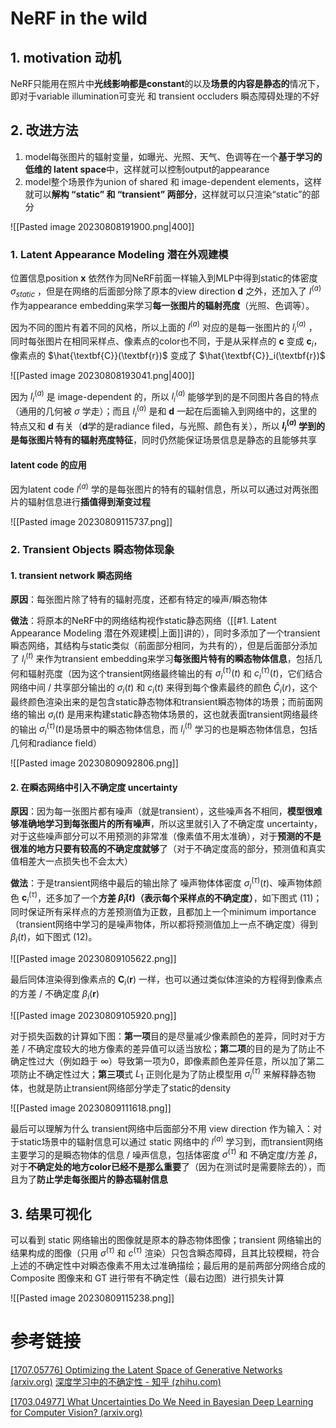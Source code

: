# NeRF in the wild

## 1. motivation 动机

NeRF只能用在照片中**光线影响都是constant**的以及**场景的内容是静态的**情况下，即对于variable illumination可变光 和 transient occluders 瞬态障碍处理的不好

## 2. 改进方法

1. model每张图片的辐射变量，如曝光、光照、天气、色调等在一个**基于学习的低维的 latent space**中，这样就可以控制output的appearance
2. model整个场景作为union of shared 和 image-dependent elements，这样就可以**解构 “static” 和 “transient” 两部分**，这样就可以只渲染“static”的部分

![[Pasted image 20230808191900.png|400]]

### 1. Latent Appearance Modeling 潜在外观建模

位置信息position **x** 依然作为同NeRF前面一样输入到MLP中得到static的体密度$\sigma_{static}$ ，但是在网络的后面部分除了原本的view direction **d** 之外，还加入了 $l^{(a)}$ 作为appearance embedding来学习**每一张图片的辐射亮度**（光照、色调等）。

因为不同的图片有着不同的风格，所以上面的 $l^{(a)}$ 对应的是每一张图片的 $l^{(a)}_i$ ，同时每张图片在相同采样点、像素点的color也不同，于是从采样点的 $\textbf{c}$ 变成 $\textbf{c}_i$，像素点的 $\hat{\textbf{C}}(\textbf{r})$ 变成了 $\hat{\textbf{C}}_i(\textbf{r})$

![[Pasted image 20230808193041.png|400]]

因为 $l_i^{(a)}$ 是 image-dependent 的，所以 $l_i^{(a)}$ 能够学到的是不同图片各自的特点（通用的几何被 $\sigma$ 学走）；而且 $l_i^{(a)}$ 是和 **d** 一起在后面输入到网络中的，这里的特点又和 **d** 有关（**d**学的是radiance filed，与光照、颜色有关），所以 **$l_i^{(a)}$ 学到的是每张图片特有的辐射亮度特征**，同时仍然能保证场景信息是静态的且能够共享

#### latent code 的应用

因为latent code $l^{(a)}$ 学的是每张图片的特有的辐射信息，所以可以通过对两张图片的辐射信息进行**插值得到渐变过程**

![[Pasted image 20230809115737.png]]

### 2. Transient Objects 瞬态物体现象

#### 1. transient network 瞬态网络

**原因**：每张图片除了特有的辐射亮度，还都有特定的噪声/瞬态物体

**做法**：将原本的NeRF中的网络结构视作static静态网络（[[#1. Latent Appearance Modeling 潜在外观建模|上面]]讲的），同时多添加了一个transient瞬态网络，其结构与static类似（前面部分相同，为共有的），但是后面部分添加了 $l_i^{(t)}$ 来作为transient embedding来学习**每张图片特有的瞬态物体信息**，包括几何和辐射亮度（因为这个transient网络最终输出的有 $\sigma_i^{(\tau)}(t)$ 和 $c_i^{(\tau)}(t)$，它们结合网络中间 / 共享部分输出的 $\sigma_i(t)$ 和 $c_i(t)$ 来得到每个像素最终的颜色 $\hat C_i(r)$，这个最终颜色渲染出来的是包含static静态物体和transient瞬态物体的场景；而前面网络的输出 $\sigma_i(t)$ 是用来构建static静态物体场景的，这也就表面transient网络最终的输出 $\sigma^{(\tau)}_i(t)$是场景中的瞬态物体信息，而 $l_i^{(t)}$ 学习的也是瞬态物体信息，包括几何和radiance field）

![[Pasted image 20230809092806.png]]

#### 2. 在瞬态网络中引入不确定度 uncertainty

**原因**：因为每一张图片都有噪声（就是transient），这些噪声各不相同，**模型很难够准确地学习到每张图片的所有噪声**，所以这里就引入了不确定度 uncertainty，对于这些噪声部分可以不用预测的非常准（像素值不用太准确），对于**预测的不是很准的地方只要有较高的不确定度就够**了（对于不确定度高的部分，预测值和真实值相差大一点损失也不会太大）

**做法**：于是transient网络中最后的输出除了 噪声物体体密度 $\sigma_i^{(\tau)}(t)$、噪声物体颜色 $\textbf{c}_i^{(\tau)}$，还多加了一个**方差 $\widetilde\beta_i(t)$（表示每个采样点的不确定度）**，如下图式 $(11)$；同时保证所有采样点的方差预测值为正数，且都加上一个minimum importance（transient网络中学习的是噪声物体，所以都将预测值加上一点不确定度）得到 $\beta_i(t)$，如下图式 $(12)$。

![[Pasted image 20230809105622.png]]

最后同体渲染得到像素点的 $\textbf{C}_i(\textbf{r})$ 一样，也可以通过类似体渲染的方程得到像素点的方差 / 不确定度 $\beta_i(\textbf{r})$ 

![[Pasted image 20230809105920.png]]

对于损失函数的计算如下图：**第一项**目的是尽量减少像素颜色的差异，同时对于方差 / 不确定度较大的地方像素的差异值可以适当放松；**第二项**的目的是为了防止不确定性过大（例如趋于 $\infty$）导致第一项为0，即像素颜色差异任意，所以加了第二项防止不确定性过大；**第三项**式 $L_1$ 正则化是为了防止模型用 $\sigma_i^{(\tau)}$ 来解释静态物体，也就是防止transient网络部分学走了static的density

![[Pasted image 20230809111618.png]]

最后可以理解为什么 transient网络中后面部分不用 view direction 作为输入：对于static场景中的辐射信息可以通过 static 网络中的 $l^{(a)}$ 学习到，而transient网络主要学习的是瞬态物体的信息 / 噪声信息，包括体密度 $\sigma^{(\tau)}$ 和 不确定度/方差 $\beta$，对于**不确定处的地方color已经不是那么重要**了（因为在测试时是需要除去的），而且为了**防止学走每张图片的静态辐射信息**

## 3. 结果可视化

可以看到 static 网络输出的图像就是原本的静态物体图像；transient 网络输出的结果构成的图像（只用 $\sigma^{(\tau)}$ 和 $c^{(\tau)}$ 渲染）只包含瞬态障碍，且其比较模糊，符合上述的不确定性中对瞬态像素不用太过准确描绘；最后用的是前两部分网络合成的 Composite 图像来和 GT 进行带有不确定性（最右边图）进行损失计算

![[Pasted image 20230809115238.png]]

# 参考链接

[[1707.05776] Optimizing the Latent Space of Generative Networks (arxiv.org)](https://arxiv.org/abs/1707.05776)
[深度学习中的不确定性 - 知乎 (zhihu.com)](https://zhuanlan.zhihu.com/p/98756147)

[[1703.04977] What Uncertainties Do We Need in Bayesian Deep Learning for Computer Vision? (arxiv.org)](https://arxiv.org/abs/1703.04977)